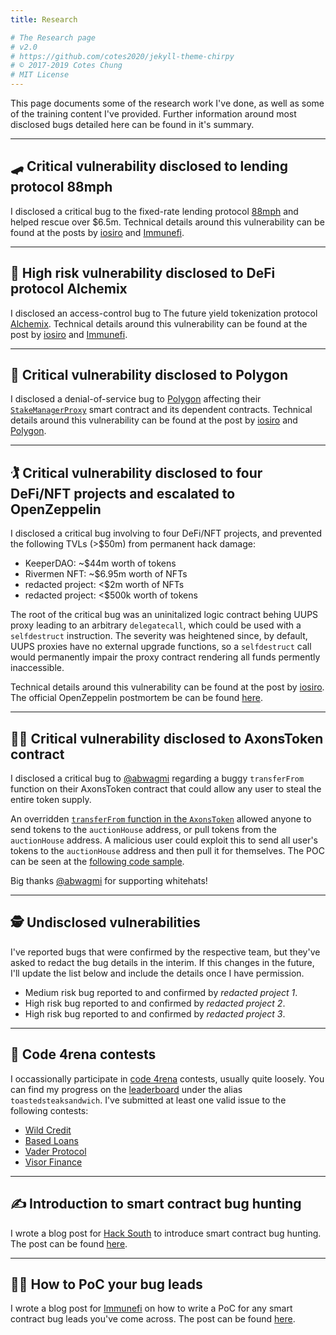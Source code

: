 ```yaml
---
title: Research

# The Research page
# v2.0
# https://github.com/cotes2020/jekyll-theme-chirpy
# © 2017-2019 Cotes Chung
# MIT License
---
```


This page documents some of the research work I've done, as well as some of the training content I've provided. Further information around most disclosed bugs detailed here can be found in it's summary. 


---
## 🛹 Critical vulnerability disclosed to lending protocol 88mph
I disclosed a critical bug to the fixed-rate lending protocol [88mph](https://88mph.app/) and helped rescue over $6.5m. Technical details around this vulnerability can be found at the posts by [iosiro](https://iosiro.com/blog/88mph-bug-bounty-post-mortem) and [Immunefi](https://medium.com/immunefi/88mph-function-initialization-bug-fix-postmortem-c3a2282894d3).

---
## 🧪 High risk vulnerability disclosed to DeFi protocol Alchemix
I disclosed an access-control bug to The future yield tokenization protocol [Alchemix](https://alchemix.fi/). Technical details around this vulnerability can be found at the post by [iosiro](https://iosiro.com/blog/high-risk-vulnerability-disclosed-to-alchemix) and [Immunefi](https://medium.com/immunefi/alchemix-access-control-bug-fix-debrief-a13d39b9f2e0).

---
## 🧱 Critical vulnerability disclosed to Polygon
I disclosed a denial-of-service bug to [Polygon](https://polygon.technology/) affecting their [`StakeManagerProxy`](https://etherscan.io/address/0x5e3ef299fddf15eaa0432e6e66473ace8c13d908) smart contract and its dependent contracts. Technical details around this vulnerability can be found at the post by [iosiro](https://iosiro.com/blog/temporary-denial-of-service-vulnerability-disclosed-to-and-remediated-by-polygon) and [Polygon](https://hackmd.io/SoItk4zvTDuJ2Rio5Byu_w).

---
## 🏌️ Critical vulnerability disclosed to four DeFi/NFT projects and escalated to OpenZeppelin
I disclosed a critical bug involving to four DeFi/NFT projects, and prevented the following TVLs (>$50m) from permanent hack damage:

- KeeperDAO: ~$44m worth of tokens 
- Rivermen NFT: ~$6.95m worth of NFTs
- redacted project: <$2m worth of NFTs
- redacted project: <$500k worth of tokens

The root of the critical bug was an uninitalized logic contract behing UUPS proxy leading to an arbitrary `delegatecall`, which could be used with a `selfdestruct` instruction. The severity was heightened since, by default, UUPS proxies have no external upgrade functions, so a `selfdestruct` call would permanently impair the proxy contract rendering all funds permently inaccessible. 

Technical details around this vulnerability can be found at the post by [iosiro](https://iosiro.com/blog/openzeppelin-uups-proxy-vulnerability-disclosure). The official OpenZeppelin postmortem be can be found [here](https://forum.openzeppelin.com/t/uupsupgradeable-vulnerability-post-mortem/15680).

---
## 🧑‍🎨 Critical vulnerability disclosed to AxonsToken contract
I disclosed a critical bug to [@abwagmi](https://twitter.com/abwagmi/status/1465866170599358465) regarding a buggy `transferFrom` function on their AxonsToken contract that could allow any user to steal the entire token supply. 

An overridden [`transferFrom` function in the `AxonsToken`](https://rinkeby.etherscan.io/address/0xd3cF1baab1F75d5bd86150963dda164c6E3E87A6#code#L687) allowed anyone to send tokens to the `auctionHouse` address, or pull tokens from the `auctionHouse` address. A malicious user could exploit this to send all user's tokens to the `auctionHouse` address and then pull it for themselves. The POC can be seen at the [following code sample](https://gist.github.com/AshiqAmien/470add84111539a724c35350dc30a49f).

Big thanks [@abwagmi](https://twitter.com/abwagmi/status/1466343883755995139) for supporting whitehats! 


---
## 🕵️ Undisclosed vulnerabilities

I've reported bugs that were confirmed by the respective team, but they've asked to redact the bug details in the interim. If this changes in the future, I'll update the list below and include the details once I have permission.

- Medium risk bug reported to and confirmed by *redacted project 1*.
- High risk bug reported to and confirmed by *redacted project 2*.
- High risk bug reported to and confirmed by *redacted project 3*.

---
## 🥊 Code 4rena contests
I occassionally participate in [code 4rena](https://code423n4.com/) contests, usually quite loosely. You can find my progress on the [leaderboard](https://code423n4.com/leaderboard) under the alias `toastedsteaksandwich`. I've submitted at least one valid issue to the following contests:

- [Wild Credit](https://code423n4.com/reports/2021-07-wildcredit/)
- [Based Loans](https://code423n4.com/reports/2021-04-basedloans/)
- [Vader Protocol](https://code423n4.com/reports/2021-04-vader/)
- [Visor Finance](https://code423n4.com/reports/2021-05-visorfinance/)

---
## ✍️ Introduction to smart contract bug hunting
I wrote a blog post for [Hack South](https://hacksouth.africa/) to introduce smart contract bug hunting. The post can be found [here](https://hacksouth.africa/bug%20bounty/smart-contract-bug-hunting/). 

---
## 🧑‍🏫 How to PoC your bug leads

I wrote a blog post for [Immunefi](https://immunefi.com/) on how to write a PoC for any smart contract bug leads you've come across. The post can be found [here](https://medium.com/immunefi/how-to-poc-your-bug-leads-5ec76abdc1d8). 
